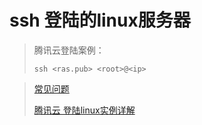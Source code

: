 # ssh 登陆的linux服务器

> 腾讯云登陆案例：
>
> ```shell
> ssh <ras.pub> <root>@<ip>
> ```



> [常见问题](https://cloud.tencent.com/document/product/1207/44569#ubuntu-.E7.B3.BB.E7.BB.9F.E5.A6.82.E4.BD.95.E4.BD.BF.E7.94.A8-root-.E7.94.A8.E6.88.B7.E7.99.BB.E5.BD.95.E5.AE.9E.E4.BE.8B.EF.BC.9F)
>
> [腾讯云 登陆linux实例详解](https://cloud.tencent.com/document/product/1207/44643)